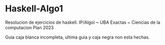 # Haskell-Algo1

Resolucion de ejercicios de haskell. IP/AlgoI ~ UBA Exactas ~ Ciencias de la computacion Plan 2023

Guia caja blanca incompleta, ultima guia y caja negra non esta hechas.
